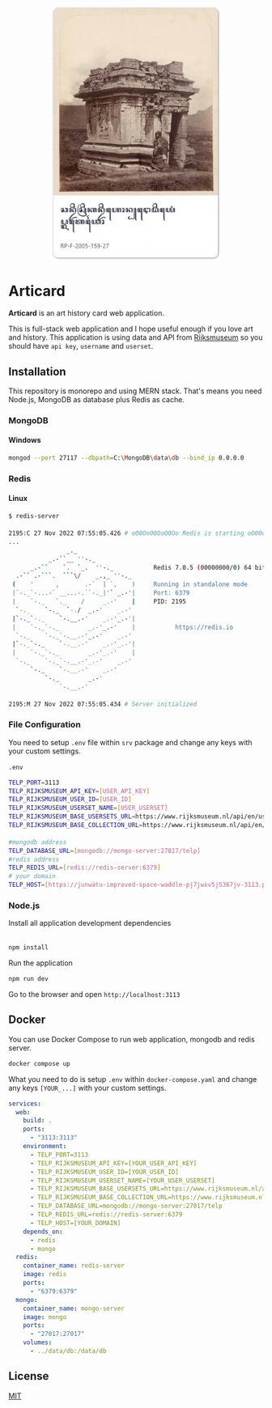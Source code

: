 <h2 align="center">
<p align="center"><img src="https://github.com/junwatu/articard/blob/main/articard.png?raw=true" height="500px" alt="arti-card"></p>
</h2>

# Articard

**Articard** is an art history card web application.

This is full-stack web application and I hope useful enough if you love art and history. This application is using data and API from [Rijksmuseum](https://data.rijksmuseum.nl/object-metadata/api/) so you should have `api key`, `username` and `userset`.

## Installation

This repository is monorepo and using MERN stack. That's means you need Node.js, MongoDB as database plus Redis as cache.

### MongoDB

#### Windows

```bash
mongod --port 27117 --dbpath=C:\MongoDB\data\db --bind_ip 0.0.0.0
```

### Redis

#### Linux

````bash
$ redis-server

2195:C 27 Nov 2022 07:55:05.426 # oO0OoO0OoO0Oo Redis is starting oO0OoO0OoO0Oo
...
                _._
           _.-``__ ''-._
      _.-``    `.  `_.  ''-._           Redis 7.0.5 (00000000/0) 64 bit
  .-`` .-```.  ```\/    _.,_ ''-._
 (    '      ,       .-`  | `,    )     Running in standalone mode
 |`-._`-...-` __...-.``-._|'` _.-'|     Port: 6379
 |    `-._   `._    /     _.-'    |     PID: 2195
  `-._    `-._  `-./  _.-'    _.-'
 |`-._`-._    `-.__.-'    _.-'_.-'|
 |    `-._`-._        _.-'_.-'    |           https://redis.io
  `-._    `-._`-.__.-'_.-'    _.-'
 |`-._`-._    `-.__.-'    _.-'_.-'|
 |    `-._`-._        _.-'_.-'    |
  `-._    `-._`-.__.-'_.-'    _.-'
      `-._    `-.__.-'    _.-'
          `-._        _.-'
              `-.__.-'

2195:M 27 Nov 2022 07:55:05.434 # Server initialized

````

### File Configuration

You need to setup `.env` file within `srv` package and change any keys with your custom settings.

`.env`

```bash
TELP_PORT=3113
TELP_RIJKSMUSEUM_API_KEY=[USER_API_KEY]
TELP_RIJKSMUSEUM_USER_ID=[USER_ID]
TELP_RIJKSMUSEUM_USERSET_NAME=[USER_USERSET]
TELP_RIJKSMUSEUM_BASE_USERSETS_URL=https://www.rijksmuseum.nl/api/en/usersets
TELP_RIJKSMUSEUM_BASE_COLLECTION_URL=https://www.rijksmuseum.nl/api/en/collection

#mongodb address
TELP_DATABASE_URL=[mongodb://mongo-server:27017/telp]
#redis address
TELP_REDIS_URL=[redis://redis-server:6379]
# your domain
TELP_HOST=[https://junwatu-improved-space-waddle-pj7jwxv5j5367jv-3113.preview.app.github.dev]
```

### Node.js

Install all application development dependencies

```bash

npm install
```

Run the application

```bash
npm run dev
```

Go to the browser and open `http://localhost:3113`

## Docker

You can use Docker Compose to run web application, mongodb and redis server.

```bash
docker compose up
```

What you need to do is setup `.env` within `docker-compose.yaml` and change any keys `[YOUR_...]` with your custom settings.

```yaml
services:
  web:
    build: .
    ports:
      - "3113:3113"
    environment:
      - TELP_PORT=3113
      - TELP_RIJKSMUSEUM_API_KEY=[YOUR_USER_API_KEY]
      - TELP_RIJKSMUSEUM_USER_ID=[YOUR_USER_ID]
      - TELP_RIJKSMUSEUM_USERSET_NAME=[YOUR_USER_USERSET]
      - TELP_RIJKSMUSEUM_BASE_USERSETS_URL=https://www.rijksmuseum.nl/api/en/usersets
      - TELP_RIJKSMUSEUM_BASE_COLLECTION_URL=https://www.rijksmuseum.nl/api/en/collection
      - TELP_DATABASE_URL=mongodb://mongo-server:27017/telp
      - TELP_REDIS_URL=redis://redis-server:6379
      - TELP_HOST=[YOUR_DOMAIN]
    depends_on:
      - redis
      - mongo
  redis:
    container_name: redis-server
    image: redis
    ports:
      - "6379:6379"
  mongo:
    container_name: mongo-server
    image: mongo
    ports:
      - "27017:27017"
    volumes:
      - ../data/db:/data/db
```

## License

[MIT](https://choosealicense.com/licenses/mit/)

